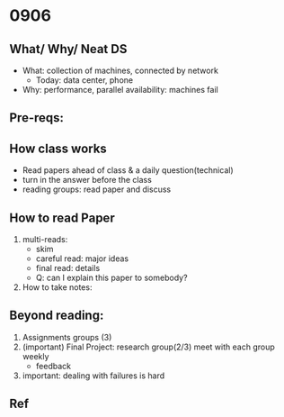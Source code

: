 # 0906

## What/ Why/ Neat DS 
* What: collection of machines, connected by network 
    * Today: data center, phone
* Why: performance, parallel     availability: machines fail  


## Pre-reqs:


## How class works 
* Read papers ahead of class & a daily question(technical)
* turn in the answer before the class
* reading groups: read paper and discuss 

## How to read Paper
1. multi-reads:  
    * skim 
    * careful read:  major ideas
    * final read: details       
    * Q: can I explain this paper to somebody? 
2. How to take notes: 

## Beyond reading: 
1. Assignments  groups (3)
2. (important) Final Project: research   group(2/3)     meet with each group weekly 
    * feedback  
3. important: dealing with failures is hard  
## Ref

